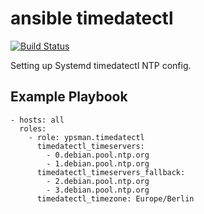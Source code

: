 ansible timedatectl
===================
[![Build Status](https://travis-ci.org/ypsman/ansible-timedatectl.svg?branch=master)](https://travis-ci.org/ypsman/ansible-timedatectl)

Setting up Systemd timedatectl NTP config.

Example Playbook
----------------

    - hosts: all
      roles:
        - role: ypsman.timedatectl
          timedatectl_timeservers:
            - 0.debian.pool.ntp.org
            - 1.debian.pool.ntp.org
          timedatectl_timeservers_fallback:
            - 2.debian.pool.ntp.org
            - 3.debian.pool.ntp.org
          timedatectl_timezone: Europe/Berlin
